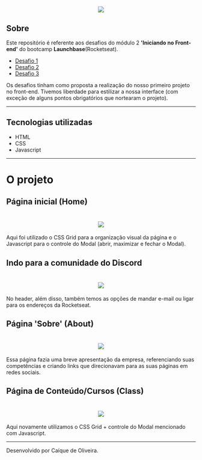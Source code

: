 <h1 align="center">
    <img src="https://ik.imagekit.io/caique97/launchbase_Jj3uKlpXZ.png">
</h1>

## Sobre

Este repositório é referente aos desafios do módulo 2 **'Iniciando no Front-end'** do bootcamp **Launchbase**(Rocketseat).

 - [Desafio 1](https://github.com/Rocketseat/bootcamp-launchbase-desafios-02/blob/master/desafios/02-1-primeiro-html.md)
 - [Desafio 2](https://github.com/Rocketseat/bootcamp-launchbase-desafios-02/blob/master/desafios/02-2-pagina-descricao.md)
 - [Desafio 3](https://github.com/Rocketseat/bootcamp-launchbase-desafios-02/blob/master/desafios/02-3-pagina-cursos-e-iframe.md)

 Os desafios tinham como proposta a realização do nosso primeiro projeto no front-end. Tivemos liberdade para estilizar a nossa interface (com exceção de alguns pontos obrigatórios que nortearam o projeto).

---

 ## Tecnologias utilizadas

 - HTML
 - CSS
 - Javascript

---

 # O projeto

 ## Página inicial (Home)

<h1 align='center'>
<img src="https://ik.imagekit.io/caique97/home_oWEwtP49p.gif">
</h1>

Aqui foi utilizado o CSS Grid para a organização visual da página e o Javascript para o controle do Modal (abrir, maximizar e fechar o Modal).

## Indo para a comunidade do Discord
<h1 align='center'>
<img src="https://ik.imagekit.io/caique97/discord_4uqSGLJX7.gif">
</h1>

No header, além disso, também temos as opções de mandar e-mail ou ligar para os endereços da Rocketseat.

## Página 'Sobre' (About)

<h1 align='center'>
<img src="https://ik.imagekit.io/caique97/info_UzCPmEylp.gif">
</h1>

Essa página fazia uma breve apresentação da empresa, referenciando suas competências e criando links que direcionavam para as suas páginas em redes sociais.

## Página de Conteúdo/Cursos (Class)

<h1 align='center'>
<img src="https://ik.imagekit.io/caique97/class_tfIQ_nYI0.gif">
</h1>

Aqui novamente utilizamos o CSS Grid + controle do Modal mencionado com Javascript.

---
Desenvolvido por Caíque de Oliveira.